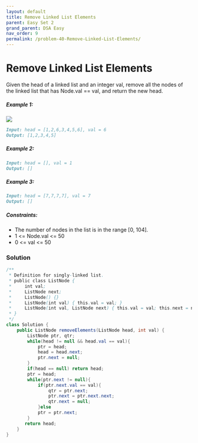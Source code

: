 ```yaml
---
layout: default
title: Remove Linked List Elements
parent: Easy Set 2
grand_parent: DSA Easy
nav_order: 9
permalink: /problem-40-Remove-Linked-List-Elements/
---
```

# Remove Linked List Elements
Given the head of a linked list and an integer val, remove all the nodes of the linked list that has Node.val == val, and return the new head.

##### Example 1:
![](../../assets/images/ds/removelinked-list.jpeg)
```markdown
Input: head = [1,2,6,3,4,5,6], val = 6
Output: [1,2,3,4,5]
```
##### Example 2:
```markdown
Input: head = [], val = 1
Output: []
```
##### Example 3:
```markdown
Input: head = [7,7,7,7], val = 7
Output: []
```
##### Constraints:
* The number of nodes in the list is in the range [0, 104].
* 1 <= Node.val <= 50
* 0 <= val <= 50

### Solution
```java
/**
 * Definition for singly-linked list.
 * public class ListNode {
 *     int val;
 *     ListNode next;
 *     ListNode() {}
 *     ListNode(int val) { this.val = val; }
 *     ListNode(int val, ListNode next) { this.val = val; this.next = next; }
 * }
 */
class Solution {
    public ListNode removeElements(ListNode head, int val) {
        ListNode ptr, qtr;
        while(head != null && head.val == val){
            ptr = head;
            head = head.next;
            ptr.next = null;
        }
        if(head == null) return head;
        ptr = head;
        while(ptr.next != null){
            if(ptr.next.val == val){
                qtr = ptr.next;
                ptr.next = ptr.next.next;
                qtr.next = null;
            }else
            ptr = ptr.next;
        }
       return head;
    }
}
```

